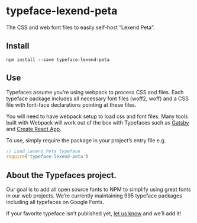 
# typeface-lexend-peta

The CSS and web font files to easily self-host “Lexend Peta”.

## Install

`npm install --save typeface-lexend-peta`

## Use

Typefaces assume you’re using webpack to process CSS and files. Each typeface
package includes all necessary font files (woff2, woff) and a CSS file with
font-face declarations pointing at these files.

You will need to have webpack setup to load css and font files. Many tools built
with Webpack will work out of the box with Typefaces such as [Gatsby](https://github.com/gatsbyjs/gatsby)
and [Create React App](https://github.com/facebookincubator/create-react-app).

To use, simply require the package in your project’s entry file e.g.

```javascript
// Load Lexend Peta typeface
require('typeface-lexend-peta')
```

## About the Typefaces project.

Our goal is to add all open source fonts to NPM to simplify using great fonts in
our web projects. We’re currently maintaining 995 typeface packages
including all typefaces on Google Fonts.

If your favorite typeface isn’t published yet, [let us know](https://github.com/KyleAMathews/typefaces)
and we’ll add it!
